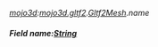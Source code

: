 _[mojo3d](../../modules/mojo3d/mojo3d-module.md):[mojo3d.gltf2](../../modules/mojo3d/mojo3d-gltf2.md).[Gltf2Mesh](../../modules/mojo3d/mojo3d-gltf2-gltf2mesh.md).name_
##### Field name:[String](../../modules/wonkey/wonkey-types-string.md)
